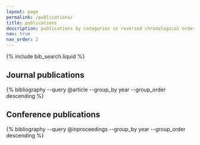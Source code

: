 ```yaml
---
layout: page
permalink: /publications/
title: publications
description: publications by categories in reversed chronological order. generated by jekyll-scholar.
nav: true
nav_order: 2
---
```


<!-- _pages/publications.md -->

<!-- Bibsearch Feature -->

{% include bib_search.liquid %}

<div class="publications">

## Journal publications
{% bibliography --query @article --group_by year --group_order descending %}

## Conference publications
{% bibliography --query @inproceedings --group_by year --group_order descending %}

</div>
